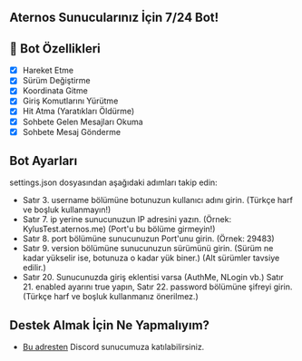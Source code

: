 ## Aternos Sunucularınız İçin 7/24 Bot!

## 📑 Bot Özellikleri

- [x] Hareket Etme
- [x] Sürüm Değiştirme
- [x] Koordinata Gitme
- [x] Giriş Komutlarını Yürütme
- [x] Hit Atma (Yaratıkları Öldürme)
- [x] Sohbete Gelen Mesajları Okuma
- [x] Sohbete Mesaj Gönderme

## Bot Ayarları

settings.json dosyasından aşağıdaki adımları takip edin:

- Satır 3. username bölümüne botunuzun kullanıcı adını girin. (Türkçe harf ve boşluk kullanmayın!)
- Satır 7. ip yerine sunucunuzun IP adresini yazın. (Örnek: KylusTest.aternos.me) (Port'u bu bölüme girmeyin!)
- Satır 8. port bölümüne sunucunuzun Port'unu girin. (Örnek: 29483)
- Satır 9. version bölümüne sunucunuzun sürümünü girin. (Sürüm ne kadar yükselir ise, botunuza o kadar yük biner.) (Alt sürümler tavsiye edilir.)
- Satır 20. Sunucunuzda giriş eklentisi varsa (AuthMe, NLogin vb.) Satır 21. enabled ayarını true yapın, Satır 22. password bölümüne şifreyi girin. (Türkçe harf ve boşluk kullanmanız önerilmez.)

## Destek Almak İçin Ne Yapmalıyım?

- [Bu adresten](https://discord.gg/youtube-kylus-1-4k-1069319803963195402) Discord sunucumuza katılabilirsiniz.